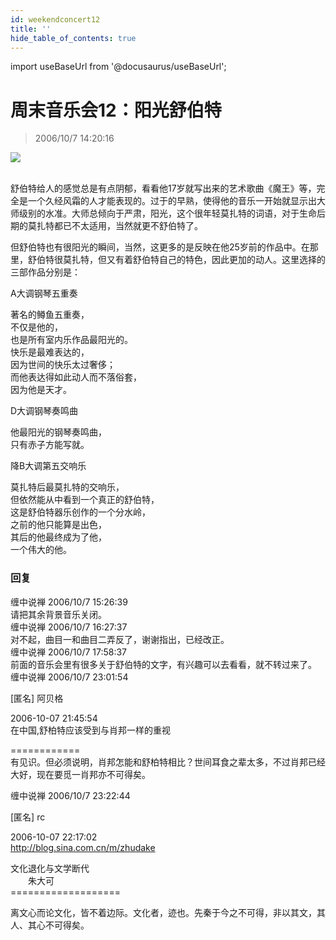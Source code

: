 ```yaml
---
id: weekendconcert12
title: ''
hide_table_of_contents: true
---
```


import useBaseUrl from '@docusaurus/useBaseUrl';

# 周末音乐会12：阳光舒伯特

> 2006/10/7 14:20:16

<div style={{textAlign: 'center'}}>
<img src={useBaseUrl('https://gateway.ipfscdn.io/ipfs/QmXSnds2BF97yuZwYAMLwrpjQcuPcm22WGsFmBJfWFTEUM/music/weekendconcert12/1.jpeg')} /><br/><br/>
</div>

舒伯特给人的感觉总是有点阴郁，看看他17岁就写出来的艺术歌曲《魔王》等，完全是一个久经风霜的人才能表现的。过于的早熟，使得他的音乐一开始就显示出大师级别的水准。大师总倾向于严肃，阳光，这个很年轻莫扎特的词语，对于生命后期的莫扎特都已不太适用，当然就更不舒伯特了。

但舒伯特也有很阳光的瞬间，当然，这更多的是反映在他25岁前的作品中。在那里，舒伯特很莫扎特，但又有着舒伯特自己的特色，因此更加的动人。这里选择的三部作品分别是：
 
<div style={{textAlign: 'center'}}>
<div style={{fontWeight: '500', fontSize: '18px', lineHeight: '180%', marginBottom: '10px'}}>
A大调钢琴五重奏
</div>
 
著名的鳟鱼五重奏，<br/>
不仅是他的，<br/>
也是所有室内乐作品最阳光的。<br/>
快乐是最难表达的，<br/>
因为世间的快乐太过奢侈；<br/>
而他表达得如此动人而不落俗套，<br/>
因为他是天才。
</div>
 

<div style={{textAlign: 'center'}}>
<div style={{fontWeight: '500', fontSize: '18px', lineHeight: '180%', marginTop: '30px', marginBottom: '10px'}}>
D大调钢琴奏鸣曲
</div>
 
他最阳光的钢琴奏鸣曲，<br/>
只有赤子方能写就。
</div>

<div style={{textAlign: 'center'}}>
<div style={{fontWeight: '500', fontSize: '18px', lineHeight: '180%', marginTop: '30px', marginBottom: '10px'}}>
降B大调第五交响乐
</div>
 
莫扎特后最莫扎特的交响乐，<br/>
但依然能从中看到一个真正的舒伯特，<br/>
这是舒伯特器乐创作的一个分水岭，<br/>
之前的他只能算是出色，<br/>
其后的他最终成为了他，<br/>
一个伟大的他。
</div>

### 回复

<div class='blog-comment'>
<span class='blog-comment-chan'>缠中说禅</span> 2006/10/7 15:26:39<br/>
请把其余背景音乐关闭。
</div>

<div class='blog-comment'>
<span class='blog-comment-chan'>缠中说禅</span> 2006/10/7 16:27:37<br/>
对不起，曲目一和曲目二弄反了，谢谢指出，已经改正。
</div>

<div class='blog-comment'>
<span class='blog-comment-chan'>缠中说禅</span> 2006/10/7 17:58:37<br/>
前面的音乐会里有很多关于舒伯特的文字，有兴趣可以去看看，就不转过来了。
</div>

<div class='blog-comment'>
<span class='blog-comment-chan'>缠中说禅</span> 2006/10/7 23:01:54<br/>

[匿名] 阿贝格 

 
2006-10-07 21:45:54 <br/>
在中国,舒柏特应该受到与肖邦一样的重视 
 
============<br/>
有见识。但必须说明，肖邦怎能和舒柏特相比？世间耳食之辈太多，不过肖邦已经大好，现在要觅一肖邦亦不可得矣。
</div>

<div class='blog-comment'>
<span class='blog-comment-chan'>缠中说禅</span> 2006/10/7 23:22:44<br/>

[匿名] rc 


2006-10-07 22:17:02 <br/>
http://blog.sina.com.cn/m/zhudake

文化退化与文学断代 <br/>
　　朱大可<br/>
===================<br/>

离文心而论文化，皆不着边际。文化者，迹也。先秦于今之不可得，非以其文，其人、其心不可得矣。
</div>